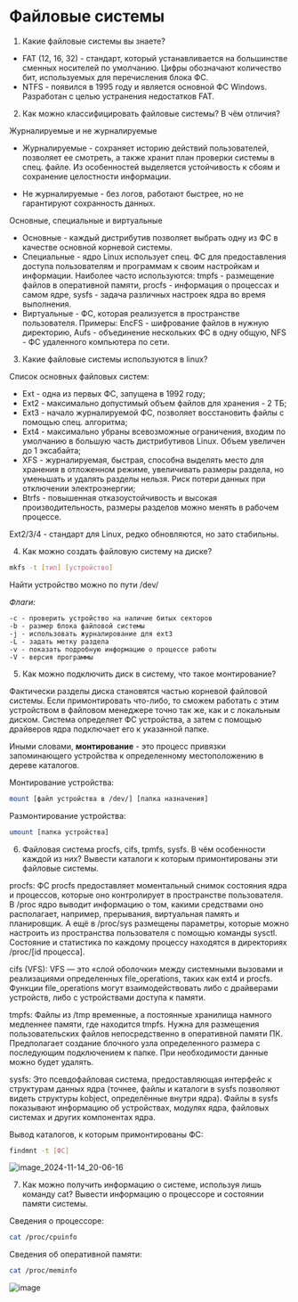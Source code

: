 # Файловые системы

1) Какие файловые системы вы знаете?

- FAT (12, 16, 32) - стандарт, который устанавливается на большинстве сменных носителей по умолчанию. Цифры обозначают количество бит, используемых для перечисления блока ФС.
- NTFS - появился в 1995 году и является основной ФС Windows. Разработан с целью устранения недостатков FAT.

2) Как можно классифицировать файловые системы? В чём отличия?

Журналируемые и не журналируемые

- Журналируемые - сохраняет историю действий пользователей, позволяет ее смотреть, а также хранит план проверки системы в спец. файле. Из особенностей выделяется устойчивость к сбоям и сохранение целостности информации.

- Не журналируемые - без логов, работают быстрее, но не гарантируют сохранность данных.

Основные, специальные и виртуальные

- Основные - каждый дистрибутив позволяет выбрать одну из ФС в качестве основной корневой системы.
- Специальные - ядро Linux использует спец. ФС для предоставления доступа пользователям и программам к своим настройкам и информации. Наиболее часто используются: tmpfs - размещение файлов в оперативной памяти, procfs - информация о процессах и самом ядре, sysfs - задача различных настроек ядра во время выполнения.
- Виртуальные - ФС, которая реализуется в пространстве пользователя. Примеры: EncFS - шифрование файлов в нужную директорию, Aufs - объединение нескольких ФС в одну общую, NFS - ФС удаленного компьютера по сети.

3) Какие файловые системы используются в linux?

Список основных файловых систем:

- Ext - одна из первых ФС, запущена в 1992 году;
- Ext2 - максимально допустимый объем файлов для хранения - 2 ТБ;
- Ext3 - начало журналируемой ФС, позволяет восстановить файлы с помощью спец. алгоритма;
- Ext4 - максимально убраны всевозможные ограничения, входим по умолчанию в большую часть дистрибутивов Linux. Объем увеличен до 1 эксабайта;
- XFS - журналируемая, быстрая, способна выделять место для хранения в отложенном режиме, увеличивать размеры раздела, но уменьшать и удалять разделы нельзя. Риск потери данных при отключении электроэнергии;
- Btrfs - повышенная отказоустойчивость и высокая производительность, размеры разделов можно менять в рабочем процессе.

Ext2/3/4 - стандарт для Linux, редко обновляются, но зато стабильны.

4) Как можно создать файловую систему на диске?

```sh
mkfs -t [тип] [устройство]
```

Найти устройство можно по пути /dev/

*Флаги:*

```
-с - проверить устройство на наличие битых секторов
-b - размер блока файловой системы
-j - использовать журналирование для ext3
-L - задать метку раздела
-v - показать подробную информацию о процессе работы
-V - версия программы
```

5) Как можно подключить диск в систему, что такое монтирование?

Фактически разделы диска становятся частью корневой файловой системы. Если примонтировать что-либо, то сможем работать с этим устройством в файловом менеджере точно так же, как и с локальным диском. Система определяет ФС устройства, а затем с помощью драйверов ядра подключает его к указанной папке.

Иными словами, **монтирование** - это процесс привязки запоминающего устройства к определенному местоположению в дереве каталогов.

Монтирование устройства:
```sh
mount [файл устройства в /dev/] [папка назначения]
```
Размонтирование устройства:
```sh
umount [папка устройства]
```

6) Файловая система procfs, cifs, tpmfs, sysfs. В чём особенности каждой из них? Вывести каталоги к которым примонтированы эти файловые системы.

procfs:
ФС procfs предоставляет моментальный снимок состояния ядра и процессов, которые оно контролирует в пространстве пользователя. В /proc ядро выводит информацию о том, какими средствами оно располагает, например, прерывания, виртуальная память и планировщик. А ещё в /proc/sys размещены параметры, которые можно настроить из пространства пользователя с помощью команды sysctl. Состояние и статистика по каждому процессу находятся в директориях /proc/[id процесса].

cifs (VFS):
VFS — это «слой оболочки» между системными вызовами и реализациями определенных file_operations, таких как ext4 и procfs. Функции file_operations могут взаимодействовать либо с драйверами устройств, либо с устройствами доступа к памяти.

tmpfs:
Файлы из /tmp временные, а постоянные хранилища намного медленнее памяти, где находится tmpfs. Нужна для размещения пользовательских файлов непосредственно в оперативной памяти ПК. Предполагает создание блочного узла определенного размера с последующим подключением к папке. При необходимости данные можно будет удалять.

sysfs:
Это псевдофайловая система, предоставляющая интерфейс к структурам данных ядра (точнее, файлы и каталоги в sysfs позволяют видеть структуры kobject, определённые внутри ядра). Файлы в sysfs показывают информацию об устройствах, модулях ядра, файловых системах и других компонентах ядра.

Вывод каталогов, к которым примонтированы ФС:

```sh
findmnt -t [ФС]
```

![image_2024-11-14_20-06-16](https://github.com/user-attachments/assets/39f07b92-dfa5-4993-bc81-3191f08ae0be)

7) Как можно получить информацию о системе, используя лишь команду cat? Вывести информацию о процессоре и состоянии памяти системы.

Сведения о процессоре:
```sh
cat /proc/cpuinfo
```
Сведения об оперативной памяти:
```sh
cat /proc/meminfo
```

![image](https://github.com/user-attachments/assets/d34e8013-e48f-47b1-b236-9fd50e69d47d)
